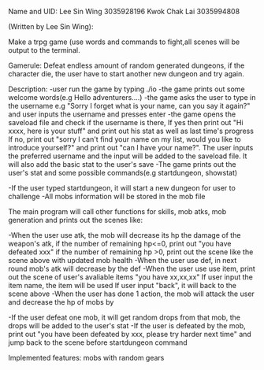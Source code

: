 Name and UID:
Lee Sin Wing 3035928196
Kwok Chak Lai 3035994808

(Written by Lee Sin Wing):

Make a trpg game (use words and commands to fight,all scenes will be output to the terminal.

Gamerule:
Defeat endless amount of random generated dungeons, if the character die, the user have to start another new dungeon and try again.

Description:
-user run the game by typing ./io
-the game prints out some welcome words(e.g Hello adventurers....)
-the game asks the user to type in the username e.g "Sorry I forget what is your name, can you say it again?" and user inputs the username and presses enter
-the game opens the saveload file and check if the username is there, 
 If yes then print out "Hi xxxx, here is your stuff" and print out his stat as well as last time's progress
 If no, print out "sorry I can't find your name on my list, would you like to introduce yourself?" and print out "can I have your name?".
 The user inputs the preferred username and the input will be added to the saveload file. It will also add the basic stat to the user's save 
-The game prints out the user's stat and some possible commands(e.g startdungeon, showstat)

-If the user typed startdungeon, it will start a new dungeon for user to challenge
-All mobs information will be stored in the mob file

The main program will call other functions for skills, mob atks, mob generation and prints out the scenes like:

-When the user use atk, the mob will decrease its hp the damage of the weapon's atk, if the number of remaining hp<=0, print out "you have defeated xxx"
 if the number of remaining hp >0, print out the scene like the scene above with updated mob health
-When the user use def, in next round mob's atk will decrease by the def
-When the user use use item, print out the scene of user's avaliable items "you have xx,xx,xx"
 If user input the item name, the item will be used
 If user input "back", it will back to the scene above
-When the user has done 1 action, the mob will attack the user and decrease the hp of mobs by

-If the user defeat one mob, it will get random drops from that mob, the drops will be added to the user's stat
-If the user is defeated by the mob, print out "you have been defeated by xxx, please try harder next time" and jump back to the scene before startdungeon command

Implemented features:
mobs with random gears
